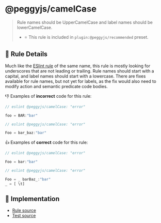 # @peggyjs/camelCase
> Rule names should be UpperCamelCase and label names should be lowerCamelCase.
> - ⭐️ This rule is included in `plugin:@peggyjs/recommended` preset.

## 📖 Rule Details

Much like the [ESlint rule](https://eslint.org/docs/latest/rules/camelcase) of
the same name, this rule is mostly looking for underscores that are not
leading or trailing.  Rule names should start with a capital, and label names
should start with a lowercase.  There are fixes available for rule names, but
not yet for labels, as the fix would also need to modify action and semantic
predicate code bodies.

:-1: Examples of **incorrect** code for this rule:

```peg.js
// eslint @peggyjs/camelCase: "error"

foo = BAR:"bar"
```

```peg.js
// eslint @peggyjs/camelCase: "error"

Foo = bar_baz:"bar"
```

:+1: Examples of **correct** code for this rule:

```peg.js
// eslint @peggyjs/camelCase: "error"

Foo = bar:"bar"
```

```peg.js
// eslint @peggyjs/camelCase: "error"

Foo = _ barBaz_:"bar"
_ = [ \t]
```

## 🔎 Implementation

- [Rule source](../../src/rules/camelCase.ts)
- [Test source](../../test/lib/rules/camelCase.js)
